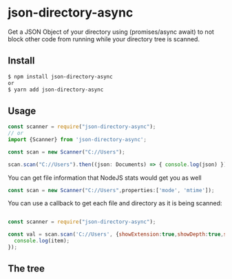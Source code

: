 # json-directory-async

Get a JSON Object of your directory using (promises/async await) to not block 
other code from running while your directory tree is scanned.

## Install

```bash
$ npm install json-directory-async
or
$ yarn add json-directory-async
```

## Usage

```js
const scanner = require("json-directory-async");
// or
import {Scanner} from 'json-directory-async';

const scan = new Scanner("C://Users");

scan.scan("C://Users").then((json: Documents) => { console.log(json) });

```

You can get file information that NodeJS stats would get you as well

```js
const scan = new Scanner("C://Users",properties:['mode', 'mtime']);
```

You can use a callback to get each file and directory as it is being scanned:
```js

const scanner = require("json-directory-async");

const val = scan.scan('C://Users', {showExtension:true,showDepth:true,showType:false,properties:['dev','size']}, (item) => {
  console.log(item);
});
```

## The tree

```json

```


